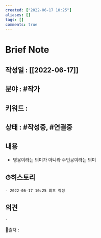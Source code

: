 ```yaml
---
created: ["2022-06-17 10:25"]
aliases: []
tags: []
comments: true
---
```



# Brief Note
## 작성일 : [[2022-06-17]]
## 분야 : #작가
## 키워드 :
## 상태 :  #작성중, #연결중 


## 내용
- 영웅이라는 의미가 아니라 주인공이라는 의미

## ⏱히스토리
	- 2022-06-17 10:25 최초 작성

## 의견
	-


📙출처 :